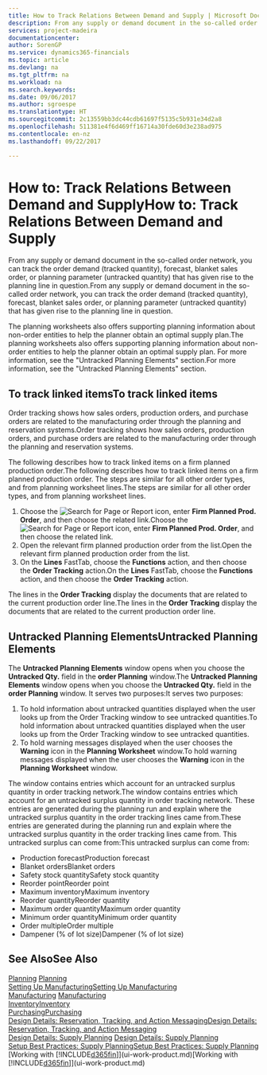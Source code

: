 ```yaml
---
title: How to Track Relations Between Demand and Supply | Microsoft Docs
description: From any supply or demand document in the so-called order network, you can track the order demand (tracked quantity), forecast, blanket sales order, or planning parameter (untracked quantity) that has given rise to the planning line in question.
services: project-madeira
documentationcenter: 
author: SorenGP
ms.service: dynamics365-financials
ms.topic: article
ms.devlang: na
ms.tgt_pltfrm: na
ms.workload: na
ms.search.keywords: 
ms.date: 09/06/2017
ms.author: sgroespe
ms.translationtype: HT
ms.sourcegitcommit: 2c13559bb3dc44cdb61697f5135c5b931e34d2a8
ms.openlocfilehash: 511381e4f6d469ff16714a30fde60d3e238ad975
ms.contentlocale: en-nz
ms.lasthandoff: 09/22/2017

---
```

# <a name="how-to-track-relations-between-demand-and-supply"></a><span data-ttu-id="d84f0-103">How to: Track Relations Between Demand and Supply</span><span class="sxs-lookup"><span data-stu-id="d84f0-103">How to: Track Relations Between Demand and Supply</span></span>
<span data-ttu-id="d84f0-104">From any supply or demand document in the so-called order network, you can track the order demand (tracked quantity), forecast, blanket sales order, or planning parameter (untracked quantity) that has given rise to the planning line in question.</span><span class="sxs-lookup"><span data-stu-id="d84f0-104">From any supply or demand document in the so-called order network, you can track the order demand (tracked quantity), forecast, blanket sales order, or planning parameter (untracked quantity) that has given rise to the planning line in question.</span></span>

<span data-ttu-id="d84f0-105">The planning worksheets also offers supporting planning information about non-order entities to help the planner obtain an optimal supply plan.</span><span class="sxs-lookup"><span data-stu-id="d84f0-105">The planning worksheets also offers supporting planning information about non-order entities to help the planner obtain an optimal supply plan.</span></span> <span data-ttu-id="d84f0-106">For more information, see the "Untracked Planning Elements" section.</span><span class="sxs-lookup"><span data-stu-id="d84f0-106">For more information, see the "Untracked Planning Elements" section.</span></span>

## <a name="to-track-linked-items"></a><span data-ttu-id="d84f0-107">To track linked items</span><span class="sxs-lookup"><span data-stu-id="d84f0-107">To track linked items</span></span>
<span data-ttu-id="d84f0-108">Order tracking shows how sales orders, production orders, and purchase orders are related to the manufacturing order through the planning and reservation systems.</span><span class="sxs-lookup"><span data-stu-id="d84f0-108">Order tracking shows how sales orders, production orders, and purchase orders are related to the manufacturing order through the planning and reservation systems.</span></span>

<span data-ttu-id="d84f0-109">The following describes how to track linked items on a firm planned production order.</span><span class="sxs-lookup"><span data-stu-id="d84f0-109">The following describes how to track linked items on a firm planned production order.</span></span> <span data-ttu-id="d84f0-110">The steps are similar for all other order types, and from planning worksheet lines.</span><span class="sxs-lookup"><span data-stu-id="d84f0-110">The steps are similar for all other order types, and from planning worksheet lines.</span></span>

1. <span data-ttu-id="d84f0-111">Choose the ![Search for Page or Report](media/ui-search/search_small.png "Search for Page or Report icon") icon, enter **Firm Planned Prod. Order**, and then choose the related link.</span><span class="sxs-lookup"><span data-stu-id="d84f0-111">Choose the ![Search for Page or Report](media/ui-search/search_small.png "Search for Page or Report icon") icon, enter **Firm Planned Prod. Order**, and then choose the related link.</span></span>
2. <span data-ttu-id="d84f0-112">Open the relevant firm planned production order from the list.</span><span class="sxs-lookup"><span data-stu-id="d84f0-112">Open the relevant firm planned production order from the list.</span></span>
3. <span data-ttu-id="d84f0-113">On the **Lines** FastTab, choose the **Functions** action, and then choose the **Order Tracking** action.</span><span class="sxs-lookup"><span data-stu-id="d84f0-113">On the **Lines** FastTab, choose the **Functions** action, and then choose the **Order Tracking** action.</span></span>

<span data-ttu-id="d84f0-114">The lines in the **Order Tracking** display the documents that are related to the current production order line.</span><span class="sxs-lookup"><span data-stu-id="d84f0-114">The lines in the **Order Tracking** display the documents that are related to the current production order line.</span></span>

## <a name="untracked-planning-elements"></a><span data-ttu-id="d84f0-115">Untracked Planning Elements</span><span class="sxs-lookup"><span data-stu-id="d84f0-115">Untracked Planning Elements</span></span>
<span data-ttu-id="d84f0-116">The **Untracked Planning Elements** window opens when you choose the **Untracked Qty.** field in the **order Planning** window.</span><span class="sxs-lookup"><span data-stu-id="d84f0-116">The **Untracked Planning Elements** window opens when you choose the **Untracked Qty.** field in the **order Planning** window.</span></span> <span data-ttu-id="d84f0-117">It serves two purposes:</span><span class="sxs-lookup"><span data-stu-id="d84f0-117">It serves two purposes:</span></span>

1. <span data-ttu-id="d84f0-118">To hold information about untracked quantities displayed when the user looks up from the Order Tracking window to see untracked quantities.</span><span class="sxs-lookup"><span data-stu-id="d84f0-118">To hold information about untracked quantities displayed when the user looks up from the Order Tracking window to see untracked quantities.</span></span>
2. <span data-ttu-id="d84f0-119">To hold warning messages displayed when the user chooses the **Warning** icon in the **Planning Worksheet** window.</span><span class="sxs-lookup"><span data-stu-id="d84f0-119">To hold warning messages displayed when the user chooses the **Warning** icon in the **Planning Worksheet** window.</span></span>

<span data-ttu-id="d84f0-120">The window contains entries which account for an untracked surplus quantity in order tracking network.</span><span class="sxs-lookup"><span data-stu-id="d84f0-120">The window contains entries which account for an untracked surplus quantity in order tracking network.</span></span> <span data-ttu-id="d84f0-121">These entries are generated during the planning run and explain where the untracked surplus quantity in the order tracking lines came from.</span><span class="sxs-lookup"><span data-stu-id="d84f0-121">These entries are generated during the planning run and explain where the untracked surplus quantity in the order tracking lines came from.</span></span> <span data-ttu-id="d84f0-122">This untracked surplus can come from:</span><span class="sxs-lookup"><span data-stu-id="d84f0-122">This untracked surplus can come from:</span></span>

- <span data-ttu-id="d84f0-123">Production forecast</span><span class="sxs-lookup"><span data-stu-id="d84f0-123">Production forecast</span></span>
- <span data-ttu-id="d84f0-124">Blanket orders</span><span class="sxs-lookup"><span data-stu-id="d84f0-124">Blanket orders</span></span>
- <span data-ttu-id="d84f0-125">Safety stock quantity</span><span class="sxs-lookup"><span data-stu-id="d84f0-125">Safety stock quantity</span></span>
- <span data-ttu-id="d84f0-126">Reorder point</span><span class="sxs-lookup"><span data-stu-id="d84f0-126">Reorder point</span></span>
- <span data-ttu-id="d84f0-127">Maximum inventory</span><span class="sxs-lookup"><span data-stu-id="d84f0-127">Maximum inventory</span></span>
- <span data-ttu-id="d84f0-128">Reorder quantity</span><span class="sxs-lookup"><span data-stu-id="d84f0-128">Reorder quantity</span></span>
- <span data-ttu-id="d84f0-129">Maximum order quantity</span><span class="sxs-lookup"><span data-stu-id="d84f0-129">Maximum order quantity</span></span>
- <span data-ttu-id="d84f0-130">Minimum order quantity</span><span class="sxs-lookup"><span data-stu-id="d84f0-130">Minimum order quantity</span></span>
- <span data-ttu-id="d84f0-131">Order multiple</span><span class="sxs-lookup"><span data-stu-id="d84f0-131">Order multiple</span></span>
- <span data-ttu-id="d84f0-132">Dampener (% of lot size)</span><span class="sxs-lookup"><span data-stu-id="d84f0-132">Dampener (% of lot size)</span></span>

## <a name="see-also"></a><span data-ttu-id="d84f0-133">See Also</span><span class="sxs-lookup"><span data-stu-id="d84f0-133">See Also</span></span>  
<span data-ttu-id="d84f0-134">[Planning](production-planning.md) </span><span class="sxs-lookup"><span data-stu-id="d84f0-134">[Planning](production-planning.md) </span></span>  
[<span data-ttu-id="d84f0-135">Setting Up Manufacturing</span><span class="sxs-lookup"><span data-stu-id="d84f0-135">Setting Up Manufacturing</span></span>](production-configure-production-processes.md)  
<span data-ttu-id="d84f0-136">[Manufacturing](production-manage-manufacturing.md)  </span><span class="sxs-lookup"><span data-stu-id="d84f0-136">[Manufacturing](production-manage-manufacturing.md)  </span></span>  
[<span data-ttu-id="d84f0-137">Inventory</span><span class="sxs-lookup"><span data-stu-id="d84f0-137">Inventory</span></span>](inventory-manage-inventory.md)  
[<span data-ttu-id="d84f0-138">Purchasing</span><span class="sxs-lookup"><span data-stu-id="d84f0-138">Purchasing</span></span>](purchasing-manage-purchasing.md)  
[<span data-ttu-id="d84f0-139">Design Details: Reservation, Tracking, and Action Messaging</span><span class="sxs-lookup"><span data-stu-id="d84f0-139">Design Details: Reservation, Tracking, and Action Messaging</span></span>](design-details-reservation-order-tracking-and-action-messaging.md)  
<span data-ttu-id="d84f0-140">[Design Details: Supply Planning](design-details-supply-planning.md) </span><span class="sxs-lookup"><span data-stu-id="d84f0-140">[Design Details: Supply Planning](design-details-supply-planning.md) </span></span>  
[<span data-ttu-id="d84f0-141">Setup Best Practices: Supply Planning</span><span class="sxs-lookup"><span data-stu-id="d84f0-141">Setup Best Practices: Supply Planning</span></span>](setup-best-practices-supply-planning.md)  
<span data-ttu-id="d84f0-142">[Working with [!INCLUDE[d365fin](includes/d365fin_md.md)]](ui-work-product.md)</span><span class="sxs-lookup"><span data-stu-id="d84f0-142">[Working with [!INCLUDE[d365fin](includes/d365fin_md.md)]](ui-work-product.md)</span></span>

